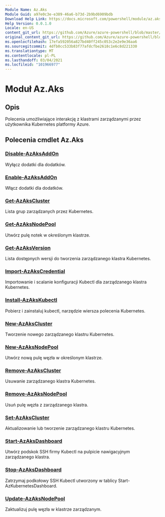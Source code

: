 ```yaml
---
Module Name: Az.Aks
Module Guid: a97e0c3e-e389-46a6-b73d-2b9bd6909bdb
Download Help Link: https://docs.microsoft.com/powershell/module/az.aks
Help Version: 0.0.1.0
Locale: en-US
content_git_url: https://github.com/Azure/azure-powershell/blob/master/src/Aks/Aks/help/Az.Aks.md
original_content_git_url: https://github.com/Azure/azure-powershell/blob/master/src/Aks/Aks/help/Az.Aks.md
ms.openlocfilehash: 17efa592056a827bd40ff245c053c2e2e9e36aa6
ms.sourcegitcommit: 4dfb0cc533b83f77afdcfbe2618c1e6c8d221330
ms.translationtype: MT
ms.contentlocale: pl-PL
ms.lasthandoff: 03/04/2021
ms.locfileid: "101966977"
---
```

# Moduł Az.Aks
## Opis
Polecenia umożliwiające interakcję z klastrami zarządzanymi przez użytkownika Kubernetes platformy Azure.

## Polecenia cmdlet Az.Aks
### [Disable-AzAksAddOn](Disable-AzAksAddOn.md)
Wyłącz dodatki dla dodatków.

### [Enable-AzAksAddOn](Enable-AzAksAddOn.md)
Włącz dodatki dla dodatków.

### [Get-AzAksCluster](Get-AzAksCluster.md)
Lista grup zarządzanych przez Kubernetes.

### [Get-AzAksNodePool](Get-AzAksNodePool.md)
Utwórz pulę notek w określonym klastrze.

### [Get-AzAksVersion](Get-AzAksVersion.md)
Lista dostępnych wersji do tworzenia zarządzanego klastra Kubernetes.

### [Import-AzAksCredential](Import-AzAksCredential.md)
Importowanie i scalanie konfiguracji Kubectl dla zarządzanego klastra Kubernetes.

### [Install-AzAksKubectl](Install-AzAksKubectl.md)
Pobierz i zainstaluj kubectl, narzędzie wiersza polecenia Kubernetes.

### [New-AzAksCluster](New-AzAksCluster.md)
Tworzenie nowego zarządzanego klastru Kubernetes.

### [New-AzAksNodePool](New-AzAksNodePool.md)
Utwórz nową pulę węzła w określonym klastrze.

### [Remove-AzAksCluster](Remove-AzAksCluster.md)
Usuwanie zarządzanego klastra Kubernetes.

### [Remove-AzAksNodePool](Remove-AzAksNodePool.md)
Usuń pulę węzła z zarządzanego klastra.

### [Set-AzAksCluster](Set-AzAksCluster.md)
Aktualizowanie lub tworzenie zarządzanego klastru Kubernetes.

### [Start-AzAksDashboard](Start-AzAksDashboard.md)
Utwórz podskok SSH firmy Kubectl na pulpicie nawigacyjnym zarządzanego klastra.

### [Stop-AzAksDashboard](Stop-AzAksDashboard.md)
Zatrzymaj podkołowy SSH Kubectl utworzony w tablicy Start-AzKubernetesDashboard.

### [Update-AzAksNodePool](Update-AzAksNodePool.md)
Zaktualizuj pulę węzła w klastrze zarządzanym.

